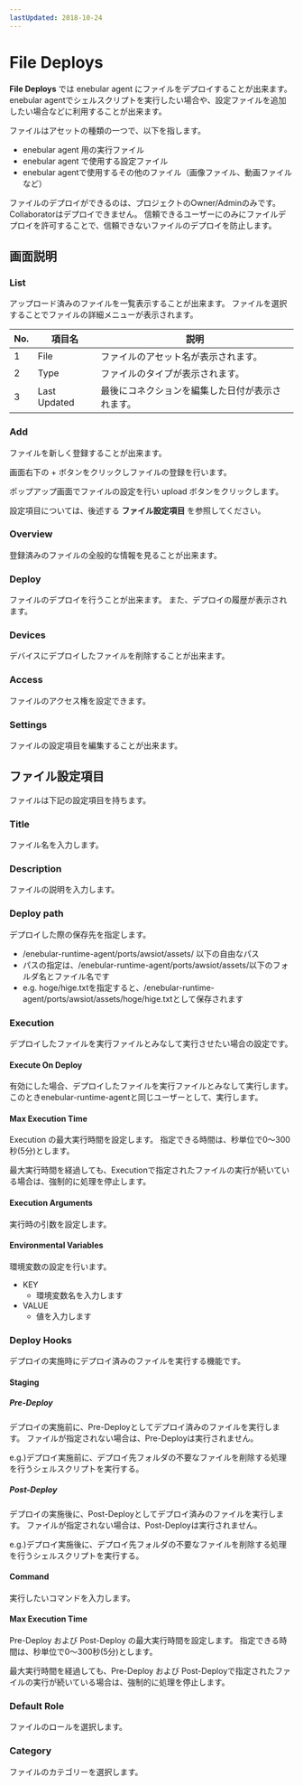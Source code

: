 ```yaml
---
lastUpdated: 2018-10-24
---
```


# File Deploys

**File Deploys** では enebular agent にファイルをデプロイすることが出来ます。  
enebular agentでシェルスクリプトを実行したい場合や、設定ファイルを追加したい場合などに利用することが出来ます。

ファイルはアセットの種類の一つで、以下を指します。

- enebular agent 用の実行ファイル
- enebular agent で使用する設定ファイル
- enebular agentで使用するその他のファイル（画像ファイル、動画ファイルなど）

ファイルのデプロイができるのは、プロジェクトのOwner/Adminのみです。Collaboratorはデプロイできません。
信頼できるユーザーにのみにファイルデプロイを許可することで、信頼できないファイルのデプロイを防止します。

## 画面説明
### List

アップロード済みのファイルを一覧表示することが出来ます。
ファイルを選択することでファイルの詳細メニューが表示されます。

| No. | 項目名 | 説明 |
| --- | --- | --- |
| 1 | File | ファイルのアセット名が表示されます。 |
| 2 | Type | ファイルのタイプが表示されます。 |
| 3 | Last Updated | 最後にコネクションを編集した日付が表示されます。 |

### Add

ファイルを新しく登録することが出来ます。

画面右下の + ボタンをクリックしファイルの登録を行います。

ポップアップ画面でファイルの設定を行い upload ボタンをクリックします。

設定項目については、後述する **ファイル設定項目** を参照してください。

### Overview

登録済みのファイルの全般的な情報を見ることが出来ます。

### Deploy

ファイルのデプロイを行うことが出来ます。
また、デプロイの履歴が表示されます。

### Devices

デバイスにデプロイしたファイルを削除することが出来ます。

### Access

ファイルのアクセス権を設定できます。

### Settings

ファイルの設定項目を編集することが出来ます。

## ファイル設定項目

ファイルは下記の設定項目を持ちます。

### Title

ファイル名を入力します。

### Description

ファイルの説明を入力します。

### Deploy path

デプロイした際の保存先を指定します。  

- <root>/enebular-runtime-agent/ports/awsiot/assets/ 以下の自由なパス
- パスの指定は、<root>/enebular-runtime-agent/ports/awsiot/assets/以下のフォルダ名とファイル名です
- e.g. hoge/hige.txtを指定すると、<root>/enebular-runtime-agent/ports/awsiot/assets/hoge/hige.txtとして保存されます

### Execution

デプロイしたファイルを実行ファイルとみなして実行させたい場合の設定です。

#### Execute On Deploy

有効にした場合、デプロイしたファイルを実行ファイルとみなして実行します。
このときenebular-runtime-agentと同じユーザーとして、実行します。

#### Max Execution Time

Execution の最大実行時間を設定します。
指定できる時間は、秒単位で0〜300秒(5分)とします。

最大実行時間を経過しても、Executionで指定されたファイルの実行が続いている場合は、強制的に処理を停止します。

#### Execution Arguments

実行時の引数を設定します。

#### Environmental Variables

環境変数の設定を行います。

- KEY
    - 環境変数名を入力します
- VALUE
    - 値を入力します

### Deploy Hooks

デプロイの実施時にデプロイ済みのファイルを実行する機能です。

#### Staging

##### Pre-Deploy

デプロイの実施前に、Pre-Deployとしてデプロイ済みのファイルを実行します。
ファイルが指定されない場合は、Pre-Deployは実行されません。

e.g.)デプロイ実施前に、デプロイ先フォルダの不要なファイルを削除する処理を行うシェルスクリプトを実行する。

##### Post-Deploy

デプロイの実施後に、Post-Deployとしてデプロイ済みのファイルを実行します。
ファイルが指定されない場合は、Post-Deployは実行されません。

e.g.)デプロイ実施後に、デプロイ先フォルダの不要なファイルを削除する処理を行うシェルスクリプトを実行する。

#### Command

実行したいコマンドを入力します。

#### Max Execution Time

Pre-Deploy および Post-Deploy の最大実行時間を設定します。
指定できる時間は、秒単位で0〜300秒(5分)とします。

最大実行時間を経過しても、Pre-Deploy および Post-Deployで指定されたファイルの実行が続いている場合は、強制的に処理を停止します。

### Default Role

ファイルのロールを選択します。

### Category

ファイルのカテゴリーを選択します。